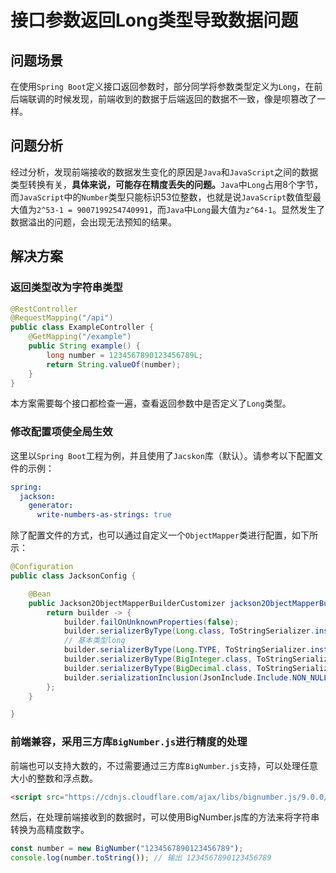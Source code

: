 # 接口参数返回Long类型导致数据问题

## 问题场景

在使用`Spring Boot`定义接口返回参数时，部分同学将参数类型定义为`Long`，在前后端联调的时候发现，前端收到的数据于后端返回的数据不一致，像是呗篡改了一样。

## 问题分析

经过分析，发现前端接收的数据发生变化的原因是`Java`和`JavaScript`之间的数据类型转换有关，**具体来说，可能存在精度丢失的问题。**`Java`中`Long`占用8个字节，而`JavaScript`中的`Number`类型只能标识53位整数，也就是说`JavaScript`数值型最大值为`2^53-1 = 9007199254740991`，而`Java`中`Long`最大值为`z^64-1`。显然发生了数据溢出的问题，会出现无法预知的结果。

## 解决方案

### 返回类型改为字符串类型

```java
@RestController
@RequestMapping("/api")
public class ExampleController {
    @GetMapping("/example")
    public String example() {
        long number = 1234567890123456789L;
        return String.valueOf(number);
    }
}
```

本方案需要每个接口都检查一遍，查看返回参数中是否定义了`Long`类型。

### 修改配置项使全局生效

这里以`Spring Boot`工程为例，并且使用了`Jacskon`库（默认）。请参考以下配置文件的示例：

```yaml
spring:
  jackson:
    generator:
      write-numbers-as-strings: true

```

除了配置文件的方式，也可以通过自定义一个`ObjectMapper`类进行配置，如下所示：

```java
@Configuration
public class JacksonConfig {

    @Bean
    public Jackson2ObjectMapperBuilderCustomizer jackson2ObjectMapperBuilderCustomizer() {
        return builder -> {
            builder.failOnUnknownProperties(false);
            builder.serializerByType(Long.class, ToStringSerializer.instance);
            // 基本类型long
            builder.serializerByType(Long.TYPE, ToStringSerializer.instance);
            builder.serializerByType(BigInteger.class, ToStringSerializer.instance);
            builder.serializerByType(BigDecimal.class, ToStringSerializer.instance);
            builder.serializationInclusion(JsonInclude.Include.NON_NULL);
        };
    }

}
```

### 前端兼容，采用三方库`BigNumber.js`进行精度的处理

前端也可以支持大数的，不过需要通过三方库`BigNumber.js`支持，可以处理任意大小的整数和浮点数。

```html
<script src="https://cdnjs.cloudflare.com/ajax/libs/bignumber.js/9.0.0/bignumber.min.js"></script>
```

然后，在处理前端接收到的数据时，可以使用BigNumber.js库的方法来将字符串转换为高精度数字。

```javascript
const number = new BigNumber("1234567890123456789");
console.log(number.toString()); // 输出 1234567890123456789
```
